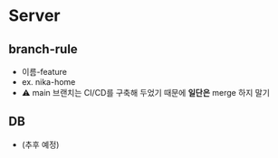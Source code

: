 # Server


## branch-rule
- 이름-feature
- ex. nika-home
- ⚠️ main 브랜치는 CI/CD를 구축해 두었기 때문에 **일단은** merge 하지 말기

## DB
- (추후 예정)
